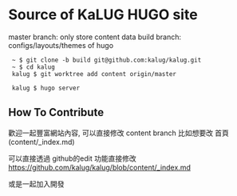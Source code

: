 # Source of KaLUG HUGO site

master branch: only store content data
build branch: configs/layouts/themes of hugo

```
 ~ $ git clone -b build git@github.com:kalug/kalug.git
 ~ $ cd kalug
 kalug $ git worktree add content origin/master

 kalug $ hugo server
```

## How To Contribute

歡迎一起豐富網站內容, 可以直接修改 content branch
比如想要改 首頁 (content/_index.md)

可以直接透過 github的edit 功能直接修改
https://github.com/kalug/kalug/blob/content/_index.md

或是一起加入開發
